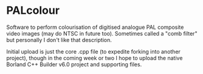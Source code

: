 # PALcolour
Software to perform colourisation of digitised analogue PAL composite video images (may do NTSC in future too). Sometimes called a "comb filter" but personally I don't like that description.

Initial upload is just the core .cpp file (to expedite forking into another project), though in the coming week or two I hope to upload the native Borland C++ Builder v6.0 project and supporting files.
